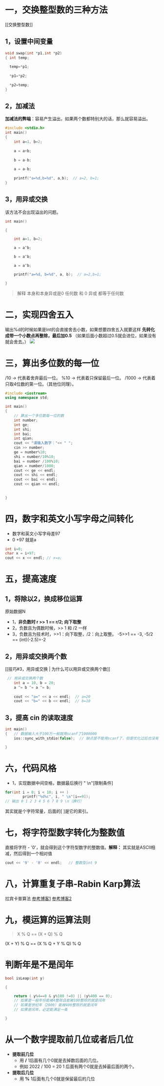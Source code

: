 # 一，交换整型数的三种方法
[[交换整型数]]
## 1，设置中间变量
```C
void swap(int *p1,int *p2) 
{ int temp;
 
  temp=*p1;
   
  *p1=*p2;
   
  *p2=temp;
}
```

## 2，加减法
**加减法的弊端**：容易产生溢出，如果两个数都特别大的话，那么就容易溢出。
```C
#include <stdio.h>
int main()
{
	int a=1, b=2;
	
	a = a+b;
	
	b = a-b;
	
	a = a-b;
	
	printf("a=%d,b=%d", a,b);  // a=2, b=1;
}
```

## 3，用异或交换
该方法不会出现溢出的问题。
```C
int main()

{

    int a=1, b=2;

    a = a^b;

    b = a^b;

    a = a^b;

    printf("a=%d, b=%d", a, b);  // a=2,b=1;

}
```

> 解释
> 本身和本身异或是0
> 任何数 和 0 异或 都等于任何数
# 二，实现四舍五入
输出%d的时候如果是Int的会直接舍去小数，如果想要四舍五入就要这样
**先转化成带一个小数点再整除，最后加0.5** （如果后面小数超过0.5就会进位，如果没有就会舍去。）
![](https://tuceng-1312762148.cos.ap-nanjing.myqcloud.com/Obsidian/%E5%9B%9B%E8%88%8D%E4%BA%94%E5%85%A5.png)

# 三，算出多位数的每一位
/10 -> 代表着舍弃最后一位。
%10 -> 代表着只保留最后一位。
/1000 -> 代表着只取4位数的第一位。（其他位同理）。
```C++
#include <iostream>
using namespace std;

int main()
{
	// 算出一个多位数每一位的数 
	int number;
	int ge;
	int shi;
	int bai;
	int qian;
	cout << "请输入数字："<< " "; 
	cin >> number;
	ge = number%10;
	shi = number/10%10;
	bai = number /100%10;
	qian = number/1000;
	cout << ge << endl;  
	cout << shi << endl;
	cout << bai << endl;
	cout << qian << endl;
	
	 
}
```

# 四，数字和英文小写字母之间转化
- 数字和英文小写字母差97
- 0 +97 就是a
```C++
int i=0;
char x = i+97;
cout << x << endl; // x=a;
```

# 五，提高速度
## 1，将除以2，换成移位运算
原始数据N
- 1，**非负数时 r >> 1  ==  r/2;  向下取整** 
- 2，负数且为偶数时候，>> 1 和 /2 一样
- 3，负数且为技术时，>>1：向下取整，/2：向上取整。  -5>>1 == -3,  -5/2 == (int)(-2.5)=-2

## 2，用异或交换两个数
[[技巧#3，用异或交换 | 为什么可以用异或交换两个数]]
```c++
 // 用异或交换两个数
	int a = 10, b = 20;
	a ^= b ^= a ^= b;
	
	cout << "a=" << a << endl;  // a=20
	cout << "b=" << b << endl;  // b=10
```

## 3，提高 cin 的读取速度
```c++
int main()
{   // 数据输入大于100万一般就用scanf了1000000
	ios::sync_with_stdio(false);  // 缺点是不能用scanf了，但是优化过后也没有scanf快

}

```
# 六，代码风格
- 1，实现数据中间空格，数据最后换行     " \n"[限制条件]
```c++
for(int i = 0; i < 10; i ++ )
		printf("%d%c", i, " \n"[i==9]);
// 输出 0 1 2 3 4 5 6 7 8 9 \n（换行）
```
其实就是个字符常量，后面的[ ]是它的索引。

# 七，将字符型数字转化为整数值
直接将字符 - '0'，就会得到这个字符型数字的整数值。**解释：** 其实就是ASCII相减，然后得到一个相对值
```c++
cout << '9' - '0' << endl;   // 整数型int 9
```

# 八，计算重复子串-Rabin Karp算法
拉宾卡普算法
[参考博客1](https://coolcao.com/2020/08/20/rabin-karp/)
[参考博客2](https://labuladong.github.io/algo/2/20/28/)

# 九，模运算的运算法则
>X % Q == (X + Q) % Q 
>
  (X + Y) % Q == (X % Q + Y % Q) % Q

# 判断年是不是闰年
```c++
bool isLeap(int y)

{

    return ( y%4==0 & y%100 !=0) || (y%400 == 0);
    // 如果是一般年份能被4整除且能被100整除的就是闰年
    // 如果是世纪年（2000）能被400整除的就是闰年
    // 如果是闰年，必定能满足一条

}
```

# 从一个数字提取前几位或者后几位
- **提取前几位** 
	- 用 **/** 1后面有几个0就是去掉数后面的几位。
	- 例如 2022 / 100 = 20  1 后面有两个0就是去掉最后面的两个。
- **提取后几位** 
	- 用 **%** 1后面有几个0就是保留最后的几位
